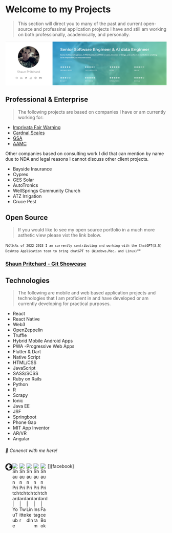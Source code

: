 # Welcome to my Projects

> This section will direct you to many of the past and current open-source and professinal application projects I have and still am working on both  professionally, academically, and personally.


<p align="center">
<span>
<img src="https://github.com/shaungt1/Shaun-Pritchard-Portfolio/blob/6b7c18d431281cf6f94c921e9f72acc6e3b65ca9/assets/shaun-portfolio-git.png" data-canonical-src="https://github.com/shaungt1/Shaun-Pritchard-Portfolio/blob/6b7c18d431281cf6f94c921e9f72acc6e3b65ca9/assets/shaun-portfolio-git.png" />
</p>


## Professional & Enterprise

> The following projects are based on companies I have or am currently working for:

* [Imprivata Fair Warning](https://www.imprivata.com/)
* [Cardnal Scales](https://cardinalscale.com/)
* [GSA](https://www.gsa.gov/)
* [AAMC](https://www.aamc.org/)

Other companies based on consulting work I did that can mention by name due to NDA and legal reasons I cannot discuss other client projects.

- Bayside Insurance
- Cyprex
- GES Solar
- AutoTronics
- WellSprings Community  Church
- ATZ Irrigation
- Cruce Pest

## Open Source
> If you would like to see my  open source portfolio in a much more asthetic view please vist the link below.

<small> Note:```As of 2022-2023 I am currently contributing and working with the ChatGPT(3.5) Desktop Application team to bring chatGPT to (Windows,Mac, and Linux)```** </small>


### [Shaun Pritchard - Git Showcase](https://www.gitshowcase.com/shaungt1)


## Technologies

> The following are mobile and web based application projects and technologies that I am proficient in and have developed or am currently developing for practical purposes.

 * React
 * React Native
 * Web3
 * OpenZeppelin
 * Truffle
 * Hybrid Mobile Android Apps
 * PWA -Progressive Web Apps
 * Flutter & Dart
 * Native Script
 * HTML/CSS
 * JavaScript
 * SASS/SCSS
 * Ruby on Rails
 * Python
 * R
 * Scrapy
 * Ionic
 * Java EE
 * JSF
 * Springboot
 * Phone Gap
 * MIT App Inventor
 * AR/VR
 * Angular


 ###### 📢 Conenct with me here!

[<img align="left" alt="" width="22px" src="https://raw.githubusercontent.com/iconic/open-iconic/master/svg/globe.svg" />][website]
[<img align="left" alt="Shaun Pritchard | YouTube" width="22px" src="https://cdn.jsdelivr.net/npm/simple-icons@v3/icons/youtube.svg" />][youtube]
[<img align="left" alt=" Shaun Pritchard | Twitter" width="22px" src="https://cdn.jsdelivr.net/npm/simple-icons@v3/icons/twitter.svg" />][twitter]
[<img align="left" alt="Shaun Pritchard | LinkedIn" width="22px" src="https://cdn.jsdelivr.net/npm/simple-icons@v3/icons/linkedin.svg" />][linkedin]
[<img align="left" alt="Shaun Pritchard | Instagram" width="22px" src="https://cdn.jsdelivr.net/npm/simple-icons@v3/icons/instagram.svg" />][instagram]
[<img align="left" alt="Shaun Pritchard | FaceBook" width="22px" src="https://cdn.jsdelivr.net/npm/simple-icons@v3/icons/facebook.svg" />][facebook]



<!-- dictonaries-->
[website]: https://webreactor.us
[twitter]: https://twitter.com/shaunpx1
[youtube]: https://www.youtube.com/channel/shaunpx1/
[instagram]: https://www.instagram.com/shaunpx1/
[linkedin]: https://www.linkedin.com/in/shaunpritchard1/

